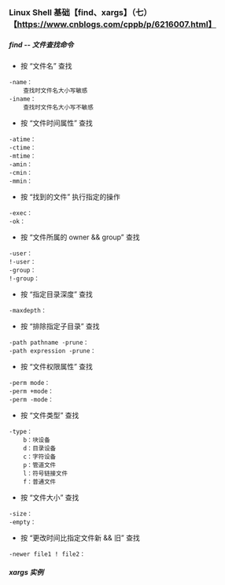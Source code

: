 ### Linux Shell 基础【find、xargs】（七）【https://www.cnblogs.com/cppb/p/6216007.html】

##### find -- 文件查找命令

- 按 “文件名” 查找

```
-name：
    查找时文件名大小写敏感
-iname：
    查找时文件名大小写不敏感
```

- 按 “文件时间属性” 查找

```
-atime：
-ctime：
-mtime：
-amin：
-cmin：
-mmin：
```

- 按 “找到的文件” 执行指定的操作

```
-exec：
-ok：
```

- 按 “文件所属的 owner && group” 查找

```
-user：
!-user：
-group：
!-group：
```

- 按 “指定目录深度” 查找

```
-maxdepth：
```

- 按 “排除指定子目录” 查找

```
-path pathname -prune：
-path expression -prune：
```

- 按 “文件权限属性” 查找

```
-perm mode：
-perm +mode：
-perm -mode：
```

- 按 “文件类型” 查找

```
-type：
    b：块设备
    d：目录设备
    c：字符设备
    p：管道文件
    l：符号链接文件
    f：普通文件
```

- 按 “文件大小” 查找

```
-size：
-empty：
```

- 按 “更改时间比指定文件新 && 旧” 查找

```
-newer file1 ! file2：
```

##### xargs 实例
